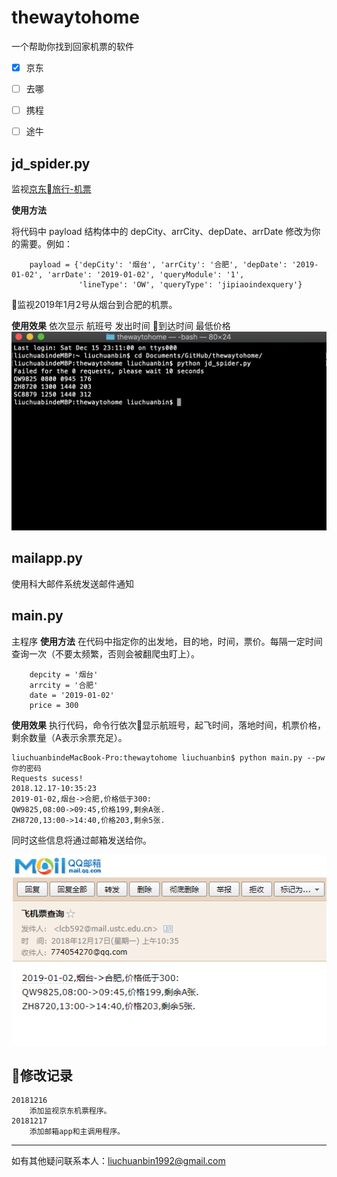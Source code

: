 # thewaytohome

一个帮助你找到回家机票的软件

* [x] 京东
* [ ] 去哪
* [ ] 携程
* [ ] 途牛


## jd_spider.py

监视[京东旅行-机票](https://jipiao.jd.com/)

**使用方法**

将代码中 payload 结构体中的 depCity、arrCity、depDate、arrDate 修改为你的需要。例如：

```shell
    payload = {'depCity': '烟台', 'arrCity': '合肥', 'depDate': '2019-01-02', 'arrDate': '2019-01-02', 'queryModule': '1',
               'lineType': 'OW', 'queryType': 'jipiaoindexquery'}
```

监视2019年1月2号从烟台到合肥的机票。

**使用效果**
依次显示 航班号 发出时间 到达时间 最低价格
![image](./img/jd.png)

## mailapp.py

使用科大邮件系统发送邮件通知

## main.py

主程序
**使用方法**
在代码中指定你的出发地，目的地，时间，票价。每隔一定时间查询一次（不要太频繁，否则会被翻爬虫盯上）。

```shell
    depcity = '烟台'
    arrcity = '合肥'
    date = '2019-01-02'
    price = 300
```

**使用效果**
执行代码，命令行依次显示航班号，起飞时间，落地时间，机票价格，剩余数量（A表示余票充足）。

```shell
liuchuanbindeMacBook-Pro:thewaytohome liuchuanbin$ python main.py --pw 你的密码
Requests sucess!
2018.12.17-10:35:23
2019-01-02,烟台->合肥,价格低于300:
QW9825,08:00->09:45,价格199,剩余A张.
ZH8720,13:00->14:40,价格203,剩余5张.
```

同时这些信息将通过邮箱发送给你。

![image](./img/mail.png)
## 修改记录

    20181216
        添加监视京东机票程序。
    20181217
        添加邮箱app和主调用程序。
---

如有其他疑问联系本人：liuchuanbin1992@gmail.com
